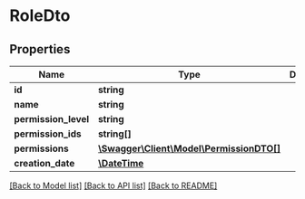 # RoleDto

## Properties
Name | Type | Description | Notes
------------ | ------------- | ------------- | -------------
**id** | **string** |  | [optional] 
**name** | **string** |  | [optional] 
**permission_level** | **string** |  | [optional] 
**permission_ids** | **string[]** |  | [optional] 
**permissions** | [**\Swagger\Client\Model\PermissionDTO[]**](PermissionDTO.md) |  | [optional] 
**creation_date** | [**\DateTime**](\DateTime.md) |  | [optional] 

[[Back to Model list]](../README.md#documentation-for-models) [[Back to API list]](../README.md#documentation-for-api-endpoints) [[Back to README]](../README.md)


